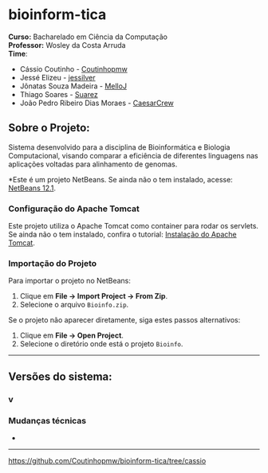 # bioinform-tica
**Curso:** Bacharelado em Ciência da Computação \
**Professor:** Wosley da Costa Arruda\
**Time**:
* Cássio Coutinho  - [Coutinhopmw](https://github.com/Coutinhopmw)
* Jessé Elizeu     - [jessilver](https://github.com/jessilver)
* Jônatas Souza Madeira - [MelloJ](https://github.com/MellloJ)
* Thiago Soares - [Suarez]()
* João Pedro Ribeiro Dias Moraes - [CaesarCrew](https://github.com/CaesarCrew)

## Sobre o Projeto:
Sistema desenvolvido para a disciplina de Bioinformática e Biologia Computacional, visando comparar a eficiência de diferentes linguagens nas aplicações voltadas para alinhamento de genomas.

*Este é um projeto NetBeans. Se ainda não o tem instalado, acesse: [NetBeans 12.1](https://netbeans.apache.org/download/nb121/index.html).

### Configuração do Apache Tomcat

Este projeto utiliza o Apache Tomcat como container para rodar os servlets. Se ainda não o tem instalado, confira o tutorial: [Instalação do Apache Tomcat](https://youtu.be/WCQ6idDNiH0?si=v5OO_EIk5d0K3uF9).

### Importação do Projeto

Para importar o projeto no NetBeans:

1. Clique em **File -> Import Project -> From Zip**.
2. Selecione o arquivo `Bioinfo.zip`.

Se o projeto não aparecer diretamente, siga estes passos alternativos:

1. Clique em **File -> Open Project**.
2. Selecione o diretório onde está o projeto `Bioinfo`.

---
## Versões do sistema:
### v

### Mudanças técnicas
* 
---

https://github.com/Coutinhopmw/bioinform-tica/tree/cassio
